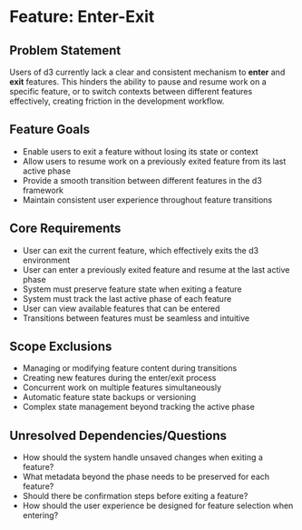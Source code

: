 # Feature: Enter-Exit

## Problem Statement
Users of d3 currently lack a clear and consistent mechanism to **enter** and **exit** features. This hinders the ability to pause and resume work on a specific feature, or to switch contexts between different features effectively, creating friction in the development workflow.

## Feature Goals
- Enable users to exit a feature without losing its state or context
- Allow users to resume work on a previously exited feature from its last active phase
- Provide a smooth transition between different features in the d3 framework
- Maintain consistent user experience throughout feature transitions

## Core Requirements
- User can exit the current feature, which effectively exits the d3 environment
- User can enter a previously exited feature and resume at the last active phase
- System must preserve feature state when exiting a feature
- System must track the last active phase of each feature
- User can view available features that can be entered
- Transitions between features must be seamless and intuitive

## Scope Exclusions
- Managing or modifying feature content during transitions
- Creating new features during the enter/exit process
- Concurrent work on multiple features simultaneously
- Automatic feature state backups or versioning
- Complex state management beyond tracking the active phase

## Unresolved Dependencies/Questions
- How should the system handle unsaved changes when exiting a feature?
- What metadata beyond the phase needs to be preserved for each feature?
- Should there be confirmation steps before exiting a feature?
- How should the user experience be designed for feature selection when entering?
